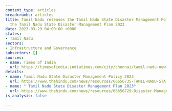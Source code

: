 ```yaml
---
content_type: articles
breadcrumbs: articles
title: Tamil Nadu releases the Tamil Nadu State Disaster Management Policy 2023, and
  the Tamil Nadu State Disaster Management Plan 2023
date: 2023-03-29 04:00:00 +0000
states:
- Tamil Nadu
sectors:
- Infrastructure and Governance
subsectors: []
sources:
- name: Times of India
  url: https://timesofindia.indiatimes.com/city/chennai/tamil-nadu-new-policy-to-minimise-loss-of-lives-property-during-disaster/articleshow/98981805.cms
details:
- name: Tamil Nadu State Disaster Management Policy 2023
  url: https://www.thehindu.com/news/resources/66656735-TAMIL-NADU-STATE-DISASTER-Policy-Inner.pdf
- name: " Tamil Nadu State Disaster Management Plan 2023"
  url: https://www.thehindu.com/news/resources/66656729-Disaster-Management-Plan-Book.pdf
is_analysis: false

---
```

